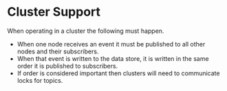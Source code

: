 # Cluster Support

When operating in a cluster the following must happen.

- When one node receives an event it must be published to all other nodes and their subscribers.
- When that event is written to the data store, it is written in the same order it is published to subscribers.
- If order is considered important then clusters will need to communicate locks for topics.